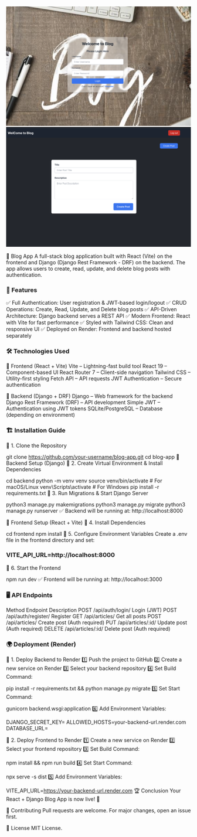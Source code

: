 ![LoginForm](frontend/public/img/login1.png)
![CreatePost](frontend/public/img/articles1.png)

📝 Blog App
A full-stack blog application built with React (Vite) on the frontend and Django (Django Rest Framework - DRF) on the backend. The app allows users to create, read, update, and delete blog posts with authentication.

### 🚀 Features

✅ Full Authentication: User registration & JWT-based login/logout
✅ CRUD Operations: Create, Read, Update, and Delete blog posts
✅ API-Driven Architecture: Django backend serves a REST API
✅ Modern Frontend: React with Vite for fast performance
✅ Styled with Tailwind CSS: Clean and responsive UI
✅ Deployed on Render: Frontend and backend hosted separately

### 🛠 Technologies Used

📌 Frontend (React + Vite)
Vite – Lightning-fast build tool
React 19 – Component-based UI
React Router 7 – Client-side navigation
Tailwind CSS – Utility-first styling
Fetch API – API requests
JWT Authentication – Secure authentication

📌 Backend (Django + DRF)
Django – Web framework for the backend
Django Rest Framework (DRF) – API development
Simple JWT – Authentication using JWT tokens
SQLite/PostgreSQL – Database (depending on environment)

### 🏗 Installation Guide

🔹 1. Clone the Repository

git clone https://github.com/your-username/blog-app.git
cd blog-app
📡 Backend Setup (Django)
🔹 2. Create Virtual Environment & Install Dependencies

cd backend
python -m venv venv
source venv/bin/activate # For macOS/Linux
venv\Scripts\activate # For Windows
pip install -r requirements.txt
🔹 3. Run Migrations & Start Django Server

python3 manage.py makemigrations
python3 manage.py migrate
python3 manage.py runserver
✅ Backend will be running at: http://localhost:8000

🎨 Frontend Setup (React + Vite)
🔹 4. Install Dependencies

cd frontend
npm install
🔹 5. Configure Environment Variables
Create a .env file in the frontend directory and set:

### VITE_API_URL=http://localhost:8000

🔹 6. Start the Frontend

npm run dev
✅ Frontend will be running at: http://localhost:3000

### 🖥 API Endpoints

Method Endpoint Description
POST /api/auth/login/ Login (JWT)
POST /api/auth/register/ Register
GET /api/articles/ Get all posts
POST /api/articles/ Create post (Auth required)
PUT /api/articles/:id/ Update post (Auth required)
DELETE /api/articles/:id/ Delete post (Auth required)

### 🌍 Deployment (Render)

🔹 1. Deploy Backend to Render
1️⃣ Push the project to GitHub
2️⃣ Create a new service on Render
3️⃣ Select your backend repository
4️⃣ Set Build Command:

pip install -r requirements.txt && python manage.py migrate
5️⃣ Set Start Command:

gunicorn backend.wsgi:application
6️⃣ Add Environment Variables:

DJANGO_SECRET_KEY=<your-secret-key>
ALLOWED_HOSTS=your-backend-url.render.com
DATABASE_URL=<your-database-url>

🔹 2. Deploy Frontend to Render
1️⃣ Create a new service on Render
2️⃣ Select your frontend repository
3️⃣ Set Build Command:

npm install && npm run build
4️⃣ Set Start Command:

npx serve -s dist
5️⃣ Add Environment Variables:

VITE_API_URL=https://your-backend-url.render.com
🏆 Conclusion
Your React + Django Blog App is now live! 🎉

🤝 Contributing
Pull requests are welcome. For major changes, open an issue first.

📜 License
MIT License.
